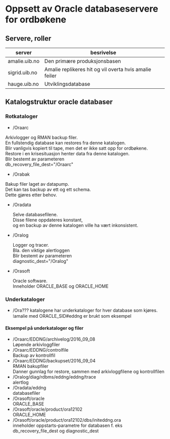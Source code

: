 # Oppsett av Oracle databaseservere for ordbøkene
## Servere, roller

server       |besrivelse
-------------|----------
amalie.uib.no|Den primære produksjonsbasen
sigrid.uib.no|Amalie replikeres hit og vil overta hvis amalie feiler
hauge.uib.no |Utviklingsdatabase
  
## Katalogstruktur oracle databaser
### Rotkataloger
* /Oraarc
  
Arkivlogger og RMAN backup filer.  
En fullstendig database kan restores fra denne katalogen.  
Blir vanligvis kopiert til tape, men det er ikke satt opp for ordbøkene.  
Restore i en krisesituasjon henter data fra denne katalogen.  
Blir bestemt av parameteren  
db_recovery_file_dest="/Oraarc"  
* /Orabak
  
Bakup filer laget av datapump.  
Det kan tas backup av ett og ett schema.  
Dette gjøres etter behov.  
* /Oradata
  
    Selve databasefilene.  
    Disse filene oppdateres konstant,  
    og en backup av denne katalogen ville ha vært inkonsistent.  
* /Oralog
  
    Logger og tracer.  
    Bla. den viktige alertloggen  
    Blir bestemt av parameteren  
    diagnostic_dest="/Oralog"  
* /Orasoft
  
    Oracle software.  
    Inneholder ORACLE_BASE og ORACLE_HOME  
  
### Underkataloger
* /Ora???
    katalogene har underkataloger for hver database som kjøres.  
    ⁞amalie med ORACLE_SID#eddng er brukt som eksempel  
  
#### Eksempel på underkataloger og filer  
* /Oraarc/EDDNG/archivelog/2016_09_08  
    Løpende arkivloggfiler  
* /Oraarc/EDDNG/controlfile  
    Backup av kontrollfil  
* /Oraarc/EDDNG/backupset/2016_09_04  
    RMAN bakupfiler  
    Danner gunnlag for restore, sammen med arkivloggfilene og kontrollfilen  
* /Oralog/diag/rdbms/eddng/eddng/trace  
    alertlog  
* /Oradata/eddng  
    databasefiler  
* /Orasoft/oracle  
    ORACLE_BASE  
* /Orasoft/oracle/product/ora12102  
    ORACLE_HOME  
* /Orasoft/oracle/product/ora12102/dbs/initeddng.ora  
    inneholder oppstarts-parametre for databasen f. eks  
    db_recovery_file_dest og diagnostic_dest  
